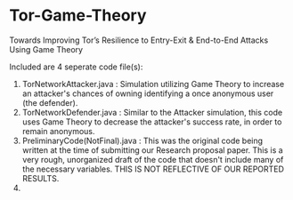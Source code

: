 # Tor-Game-Theory
Towards Improving Tor’s Resilience to Entry-Exit &amp; End-to-End Attacks  Using Game Theory


Included are 4 seperate code file(s):
  1. TorNetworkAttacker.java : Simulation utilizing Game Theory to increase an attacker's chances of owning identifying a once anonymous user (the defender).
  2. TorNetworkDefender.java : Similar to the Attacker simulation, this code uses Game Theory to decrease the attacker's success rate, in order to remain anonymous.
  3. PreliminaryCode(NotFinal).java : This was the original code being written at the time of submitting our Research proposal paper. This is a very rough, unorganized draft of the code that doesn't include many of the necessary variables. THIS IS NOT REFLECTIVE OF OUR REPORTED RESULTS.
  4. 

